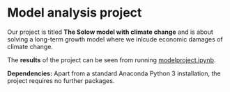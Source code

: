 # Model analysis project

Our project is titled **The Solow model with climate change** and is about solving a long-term growth model where we inlcude economic damages of climate change.

The **results** of the project can be seen from running [modelproject.ipynb](modelproject.ipynb).

**Dependencies:** Apart from a standard Anaconda Python 3 installation, the project requires no further packages.